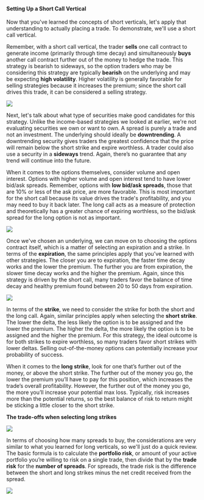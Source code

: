 #### Setting Up a Short Call Vertical

Now that you've learned the concepts of short verticals, let's apply that understanding to actually placing a trade. To demonstrate, we'll use a short call vertical.

Remember, with a short call vertical, the trader **sells** one call contract to generate income (primarily through time decay) and simultaneously **buys** another call contract further out of the money to hedge the trade. This strategy is bearish to sideways, so the option traders who may be considering this strategy are typically **bearish** on the underlying and may be expecting **high volatility**. Higher volatility is generally favorable for selling strategies because it increases the premium; since the short call drives this trade, it can be considered a selling strategy.

![](https://education.ameritrade.com/content/cms/images/BDTO_Lesson_5.80.01.jpg)

Next, let's talk about what type of securities make good candidates for this strategy. Unlike the income-based strategies we looked at earlier, we're not evaluating securities we own or want to own. A spread is purely a trade and not an investment. The underlying should ideally be **downtrending**. A downtrending security gives traders the greatest confidence that the price will remain below the short strike and expire worthless. A trader could also use a security in a **sideways** trend. Again, there’s no guarantee that any trend will continue into the future.

When it comes to the options themselves, consider volume and open interest. Options with higher volume and open interest tend to have lower bid/ask spreads. Remember, options with **low bid/ask spreads**, those that are 10% or less of the ask price, are more favorable. This is most important for the short call because its value drives the trade's profitability, and you may need to buy it back later. The long call acts as a measure of protection and theoretically has a greater chance of expiring worthless, so the bid/ask spread for the long option is not as important.

![](https://education.ameritrade.com/content/cms/images/BDTO_Lesson_5.80.02.jpg)

Once we've chosen an underlying, we can move on to choosing the options contract itself, which is a matter of selecting an expiration and a strike. In terms of the **expiration**, the same principles apply that you’ve learned with other strategies. The closer you are to expiration, the faster time decay works and the lower the premium. The further you are from expiration, the slower time decay works and the higher the premium. Again, since this strategy is driven by the short call, many traders favor the balance of time decay and healthy premium found between 20 to 50 days from expiration.

![](https://education.ameritrade.com/content/cms/images/BDTO_Lesson_5.80.03.jpg)

In terms of the  **strike**, we need to consider the strike for both the short and the long call. Again, similar principles apply when selecting the  **short strike**. The lower the delta, the less likely the option is to be assigned and the lower the premium. The higher the delta, the more likely the option is to be assigned and the higher the premium. For this strategy, the ideal outcome is for both strikes to expire worthless, so many traders favor short strikes with lower deltas. Selling out-of-the-money options can potentially increase your probability of success.

When it comes to the  **long strike**, look for one that’s further out of the money, or above the short strike. The further out of the money you go, the lower the premium you’ll have to pay for this position, which increases the trade’s overall profitability. However, the further out of the money you go, the more you’ll increase your potential max loss. Typically, risk increases more than the potential returns, so the best balance of risk to return might be sticking a little closer to the short strike.

**The trade-offs when selecting long strikes**

![](https://education.ameritrade.com/content/cms/images/BDTO_Lesson_5.80.04.jpg)

In terms of choosing how many spreads to buy, the considerations are very similar to what you learned for long verticals, so we'll just do a quick review. The basic formula is to calculate the **portfolio risk**, or amount of your active portfolio you’re willing to risk on a single trade, then divide that by the **trade risk** for the **number of spreads**. For spreads, the trade risk is the difference between the short and long strikes minus the net credit received from the spread.

![](https://education.ameritrade.com/content/cms/images/BDTO_Lesson_5.80.05.jpg)

<!--stackedit_data:
eyJoaXN0b3J5IjpbLTg4NTk0NDc4Nl19
-->